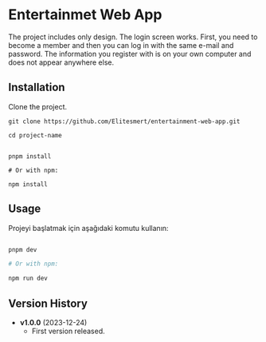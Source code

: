 # Entertainmet Web App

The project includes only design. The login screen works. First, you need to become a member and then you can log in with the same e-mail and password. The information you register with is on your own computer and does not appear anywhere else.

## Installation

Clone the project.

```console
git clone https://github.com/Elitesmert/entertainment-web-app.git

```

```console
cd project-name


pnpm install

# Or with npm:

npm install

```

## Usage

Projeyi başlatmak için aşağıdaki komutu kullanın:

```bash

pnpm dev

# Or with npm:

npm run dev

```

## Version History

- **v1.0.0** (2023-12-24)
  - First version released.
